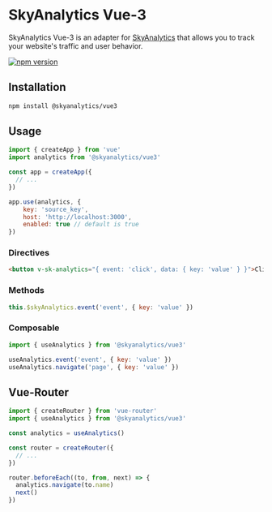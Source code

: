 # SkyAnalytics Vue-3
SkyAnalytics Vue-3 is an adapter for [SkyAnalytics](https://github.com/carum98/skyanalytics) that allows you to track your website's traffic and user behavior.

[![npm version](https://badge.fury.io/js/@skyanalytics%2Fvue3.svg)](https://badge.fury.io/js/@skyanalytics%2Fvue3)

## Installation
```bash
npm install @skyanalytics/vue3
```

## Usage
```javascript
import { createApp } from 'vue'
import analytics from '@skyanalytics/vue3'

const app = createApp({
  // ...
})

app.use(analytics, {
    key: 'source_key',
    host: 'http://localhost:3000',
	enabled: true // default is true
})
```

### Directives
```html
<button v-sk-analytics="{ event: 'click', data: { key: 'value' } }">Click me</button>
```

### Methods
```javascript
this.$skyAnalytics.event('event', { key: 'value' })
```

### Composable
```javascript
import { useAnalytics } from '@skyanalytics/vue3'

useAnalytics.event('event', { key: 'value' })
useAnalytics.navigate('page', { key: 'value' })
```

## Vue-Router
```javascript
import { createRouter } from 'vue-router'
import { useAnalytics } from '@skyanalytics/vue3'

const analytics = useAnalytics()

const router = createRouter({
  // ...
})

router.beforeEach((to, from, next) => {
  analytics.navigate(to.name)
  next()
})
```